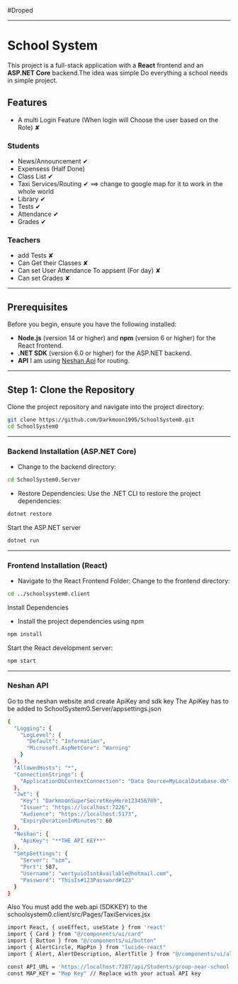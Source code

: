 #Droped

---
# School System
This project is a full-stack application with a **React** frontend and an **ASP.NET Core** backend.The idea was simple Do everything a school needs in simple project.

## Features
- A multi Login Feature (When login will Choose the user based on the Role) ✘
### Students
 - News/Announcement ✔
 - Expensess (Half Done)
 - Class List ✔
 - Taxi Services/Routing  ✔ ==> change to google map for it to work in the whole world 
 - Library ✔
 - Tests ✔
 - Attendance ✔
 - Grades ✔

### Teachers
 - add Tests ✘
 - Can Get their Classes ✘
 - Can set User Attendance To appsent (For day) ✘
 - Can set Grades ✘
---
## Prerequisites

Before you begin, ensure you have the following installed:

- **Node.js** (version 14 or higher) and **npm** (version 6 or higher) for the React frontend.
- **.NET SDK** (version 6.0 or higher) for the ASP.NET backend.
- **API** I am using [Neshan Api](https://platform.neshan.org/sdk/) for routing. 
---

## Step 1: Clone the Repository

Clone the project repository and navigate into the project directory:

```bash
git clone https://github.com/Darkmoon1995/SchoolSystem0.git
cd SchoolSystem0
```
---
### Backend Installation (ASP.NET Core)
 - Change to the backend directory:
 ```bash
cd SchoolSystem0.Server
```
 - Restore Dependencies:
Use the .NET CLI to restore the project dependencies:

```bash
dotnet restore
```
Start the ASP.NET server
```bash
dotnet run
```
---
### Frontend Installation (React)
- Navigate to the React Frontend Folder:
Change to the frontend directory:
```bash 
cd ../schoolsystem0.client
```

Install Dependencies
- Install the project dependencies using npm
```bash
npm install
```
Start the React development server:
```bash
npm start
```
---
### Neshan API
 Go to the neshan website and create ApiKey and sdk key
The ApiKey has to be added to SchoolSystem0.Server/appsettings.json
```bash 
{
  "Logging": {
    "LogLevel": {
      "Default": "Information",
      "Microsoft.AspNetCore": "Warning"
    }
  },
  "AllowedHosts": "*",
  "ConnectionStrings": {
    "ApplicationDbContextConnection": "Data Source=MyLocalDatabase.db"
  },
  "Jwt": {
    "Key": "DarkmoonSuperSecretKeyHere123456789",
    "Issuer": "https://localhost:7226",
    "Audience": "https://localhost:5173",
    "ExpiryDurationInMinutes": 60
  },
  "Neshan": {
    "ApiKey": "**THE API KEY**"
  },
  "SmtpSettings": {
    "Server": "szm",
    "Port": 587,
    "Username": "wertyuioIsntAvailable@hotmail.com",
    "Password": "ThisIs#123Password#123"
  }
}

```
Also You must add the web.api (SDKKEY) to the schoolsystem0.client/src/Pages/TaxiServices.jsx

```bash 
import React, { useEffect, useState } from 'react'
import { Card } from "@/components/ui/card"
import { Button } from "@/components/ui/button"
import { AlertCircle, MapPin } from "lucide-react"
import { Alert, AlertDescription, AlertTitle } from "@/components/ui/alert"

const API_URL = 'https://localhost:7287/api/Students/group-near-school'
const MAP_KEY = "Map Key" // Replace with your actual API key

```


